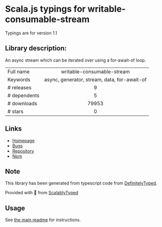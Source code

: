 
# Scala.js typings for writable-consumable-stream

Typings are for version 1.1

## Library description:
An async stream which can be iterated over using a for-await-of loop.

|                    |                 |
| ------------------ | :-------------: |
| Full name          | writable-consumable-stream |
| Keywords           | async, generator, stream, data, for-await-of |
| # releases         | 9 |
| # dependents       | 5 |
| # downloads        | 79953 |
| # stars            | 0 |

## Links
- [Homepage](https://github.com/SocketCluster/writable-consumable-stream#readme)
- [Bugs](https://github.com/SocketCluster/writable-consumable-stream/issues)
- [Repository](https://github.com/SocketCluster/writable-consumable-stream)
- [Npm](https://www.npmjs.com/package/writable-consumable-stream)
    


## Note
This library has been generated from typescript code from [DefinitelyTyped](https://definitelytyped.org).

Provided with :purple_heart: from [ScalablyTyped](https://github.com/oyvindberg/ScalablyTyped)

## Usage
See [the main readme](../../readme.md) for instructions.


